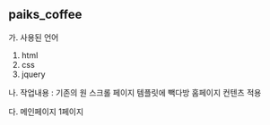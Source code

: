 ## paiks_coffee

가. 사용된 언어
1. html 
2. css 
3. jquery

나. 작업내용 : 기존의 원 스크롤 페이지 템플릿에 빽다방 홈페이지 컨텐츠 적용

다. 메인페이지 1페이지
